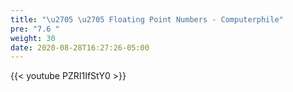 ```yaml
---
title: "\u2705 \u2705 Floating Point Numbers - Computerphile"
pre: "7.6 "
weight: 30
date: 2020-08-28T16:27:26-05:00
---
```


{{< youtube PZRI1IfStY0 >}}

